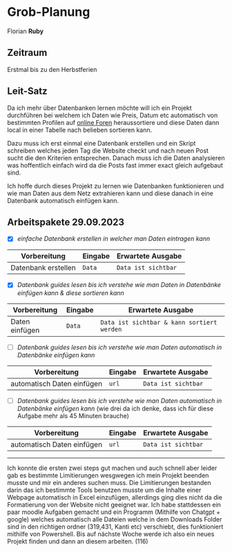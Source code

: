 # Grob-Planung

Florian **Ruby**

## Zeitraum
Erstmal bis zu den Herbstferien

## Leit-Satz

Da ich mehr über Datenbanken lernen möchte will ich ein Projekt durchführen bei welchem ich Daten wie Preis, Datum etc automatisch von bestimmten Profilen auf [online Foren](https://geekhack.org/index.php?PHPSESSID=atbi1mq7412ek9ie3nqq2s2mntme4fki) heraussortiere und diese Daten dann local in einer Tabelle nach belieben sortieren kann.

Dazu muss ich erst einmal eine Datenbank erstellen und ein Skript schreiben welches jeden Tag die Website checkt und nach neuen Post sucht die den Kriterien entsprechen. Danach muss ich die Daten analysieren was hoffentlich einfach wird da die Posts fast immer exact gleich aufgebaut sind.

Ich hoffe durch dieses Projekt zu lernen wie Datenbanken funktionieren und wie man Daten aus dem Netz extrahieren kann und diese danach in eine Datenbank automatisch einfügen kann.

## Arbeitspakete 29.09.2023

- [X] *einfache Datenbank erstellen in welcher man Daten eintragen kann*
      
| Vorbereitung             | Eingabe | Erwartete Ausgabe |
| ------------------------ | ------- | ----------------- |
| Datenbank erstellen | `Data` | `Data ist sichtbar`      |

- [X] *Datenbank guides lesen bis ich verstehe wie man Daten in Datenbänke einfügen kann & diese sortieren kann* 

| Vorbereitung             | Eingabe | Erwartete Ausgabe |
| ------------------------ | ------- | ----------------- |
| Daten einfügen | `Data` | `Data ist sichtbar & kann sortiert werden`      |

- [ ] *Datenbank guides lesen bis ich verstehe wie man Daten automatisch in Datenbänke einfügen kann*

| Vorbereitung             | Eingabe | Erwartete Ausgabe |
| ------------------------ | ------- | ----------------- |
| automatisch Daten einfügen | `url` | `Data ist sichtbar`      |

- [ ] *Datenbank guides lesen bis ich verstehe wie man Daten automatisch in Datenbänke einfügen kann* 
(wie drei da ich denke, dass ich für diese Aufgabe mehr als 45 Minuten brauche)

| Vorbereitung             | Eingabe | Erwartete Ausgabe |
| ------------------------ | ------- | ----------------- |
| automatisch Daten einfügen | `url` | `Data ist sichtbar`      |
-----------------------------------------------

Ich konnte die ersten zwei steps gut machen und auch schnell aber leider gab es bestimmte Limitierungen wesgwegen ich mein Projekt beenden musste und mir ein anderes suchen muss. Die Limitierungen bestanden darin das ich bestimmte Tools benutzen musste um die Inhalte einer Webpage automatisch in Excel einzufügen, allerdings ging dies nicht da die Formatierung von der Website nicht geeignet war. Ich habe stattdessen ein paar moodle Aufgaben gemacht und ein Programm (Mithilfe von Chatgpt + google) welches automatisch alle Dateien welche in dem Downloads Folder sind in den richtigen ordner (319,431, Kanti etc) verschiebt, dies funktioniert mithilfe von Powershell. Bis auf nächste Woche werde ich also ein neues Projekt finden und dann an diesem arbeiten. (116)
